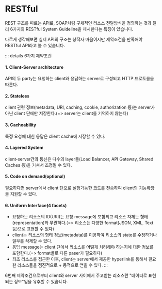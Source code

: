# RESTful

REST 구조를 따르는 API로, SOAP처럼 구체적인 리소스 전달방식을 정의하는 것과 달리 6가지의 RESTful System Guideline을 제시한다는 특징이 있습니다.

다르게 생각해보면 실제 API의 구조는 창작자 마음이지만 제약조건을 만족해야 RESTful API라고 볼 수 있습니다.

::: details 6가지 제약조건

#### 1. Client-Server architecture

API의 두 party는 요청하는 client와 응답하는 server로 구성되고 HTTP 프로토콜을 따른다.

#### 2. Stateless

client 관련 정보(metadata, URI, caching, cookie, authorization 등)는 server가 아닌 client 단에만 저장한다.(=> server는 client를 기억하지 않는다)

#### 3. Cacheability

특정 요청에 대한 응답은 client cache에 저장할 수 있다.

#### 4. Layered System

client-server간의 통신은 다수의 layer들(Load Balancer, API Gateway, Shared Caches 등)을 거쳐서 조정될 수 있다.

#### 5. Code on demand(optional)

필요하다면 server에서 client 단으로 실행가능한 코드를 전송하여 client의 기능확장을 지원할 수 있다.

#### 6. Uniform Interface(4 facets)

- 요청하는 리소스의 ID(URI)는 요청 message에 포함되고 리소스 자체는 형태(representation)와 무관하다.(=> 리소스는 다양한 format(JSON, XML, Text 등)으로 표현할 수 있다)
- client는 리소스의 형태 정보(metadata)를 이용하여 리소스의 state를 수정하거나 일부를 삭제할 수 있다.
- 응답 message는 client 단에서 리소스를 어떻게 처리해야 하는지에 대한 정보를 포함한다.(=> format별로 다른 paser가 필요하다)
- 최초 리소스를 접근한 이후, client는 server에서 제공한 hyperlink를 통해서 필요한 리소스들을 점진적으로 + 동적으로 얻을 수 있다.
  :::

6번째 제약조건으로부터 client와 server 사이에서 주고받는 리소스란 "데이터로 표현되는 정보"임을 유추할 수 있습니다.
